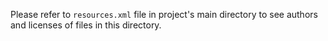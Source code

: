 Please refer to `resources.xml` file in project's main directory to see
authors and licenses of files in this directory.
